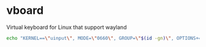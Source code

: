 # vboard
Virtual keyboard for Linux that support wayland
```bash
echo "KERNEL==\"uinput\", MODE=\"0660\", GROUP=\"$(id -gn)\", OPTIONS+=\"static_node=uinput\"" | sudo tee /usr/lib/udev/rules.d/99-uinput.rules`
```
